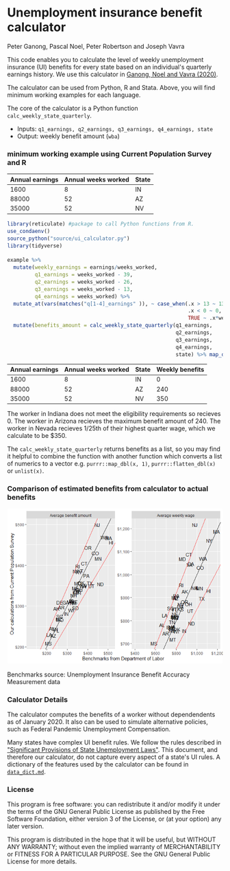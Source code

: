 Unemployment insurance benefit calculator
================
Peter Ganong, Pascal Noel, Peter Robertson and Joseph Vavra

This code enables you to calculate the level of weekly unemployment insurance (UI) benefits for every state based on an individual's quarterly earnings history. We use this calculator in [Ganong, Noel
and Vavra (2020)](https://cpb-us-w2.wpmucdn.com/voices.uchicago.edu/dist/1/801/files/2018/08/ganong_noel_vavra_ui_replacement_rate.pdf). 

The calculator can be used from Python, R and Stata. Above, you will find minimum working examples for each language.

The core of the calculator is a Python function `calc_weekly_state_quarterly`. 
* Inputs: `q1_earnings, q2_earnings, q3_earnings, q4_earnings, state`
* Output: weekly benefit amount (`wba`)

### minimum working example using Current Population Survey and R

| Annual earnings | Annual weeks worked | State | 
| --- | --- | --- | 
| 1600| 8 | IN | 
| 88000| 52 | AZ | 
| 35000 | 52 | NV | 

``` r
library(reticulate) #package to call Python functions from R.
use_condaenv()
source_python("source/ui_calculator.py")
library(tidyverse)

example %>%
  mutate(weekly_earnings = earnings/weeks_worked,
         q1_earnings = weeks_worked - 39,
         q2_earnings = weeks_worked - 26,
         q3_earnings = weeks_worked - 13,
         q4_earnings = weeks_worked) %>%  
  mutate_at(vars(matches("q[1-4]_earnings" )), ~ case_when(.x > 13 ~ 13*weekly_earnings,
                                                           .x < 0 ~ 0,
                                                           TRUE ~ .x*weekly_earnings)) %>%
  mutate(benefits_amount = calc_weekly_state_quarterly(q1_earnings,
                                                       q2_earnings,
                                                       q3_earnings,
                                                       q4_earnings,
                                                       state) %>% map_dbl(1))
```

| Annual earnings | Annual weeks worked | State | Weekly benefits |
| --- | --- | --- | --- | 
| 1600| 8 | IN | 0
| 88000| 52 | AZ | 240
| 35000 | 52 | NV | 350

The worker in Indiana does not meet the eligibility requirements so recieves 0. The worker in Arizona recieves the maximum benefit amount of 240. The worker in Nevada recieves 1/25th of their highest quarter wage, which we calculate to be $350.

The `calc_weekly_state_quarterly` returns benefits as a list, so you may find  it helpful to combine the function with another function which converts a list of numerics to a vector e.g. `purrr::map_dbl(x, 1)`, `purrr::flatten_dbl(x)` or `unlist(x)`.

### Comparison of estimated benefits from calculator to actual benefits

![](README_files/figure-gfm/benchmark-1.png)<!-- -->

Benchmarks source: Unemployment Insurance Benefit Accuracy Measurement data

### Calculator Details

The calculator computes the benefits of a worker without dependendents as of January 2020. It also can be used to simulate alternative policies, such as Federal Pandemic Unemployment Compensation.

Many states have complex UI benefit rules. We follow the rules described in ["Significant Provisions of State Unemployment Laws"](https://oui.doleta.gov/unemploy/content/sigpros/2020-2029/January2020.pdf). This document, and therefore our calculator, do not capture every aspect of a state's UI rules. A dictionary of the features used by the calculator can be found in [`data_dict.md`](data_dict.md). 

### License
This program is free software: you can redistribute it and/or modify it under the terms of the GNU General Public License as published by the Free Software Foundation, either version 3 of the License, or (at your option) any later version.

This program is distributed in the hope that it will be useful, but WITHOUT ANY WARRANTY; without even the implied warranty of MERCHANTABILITY or FITNESS FOR A PARTICULAR PURPOSE.  See the GNU General Public License for more details.
